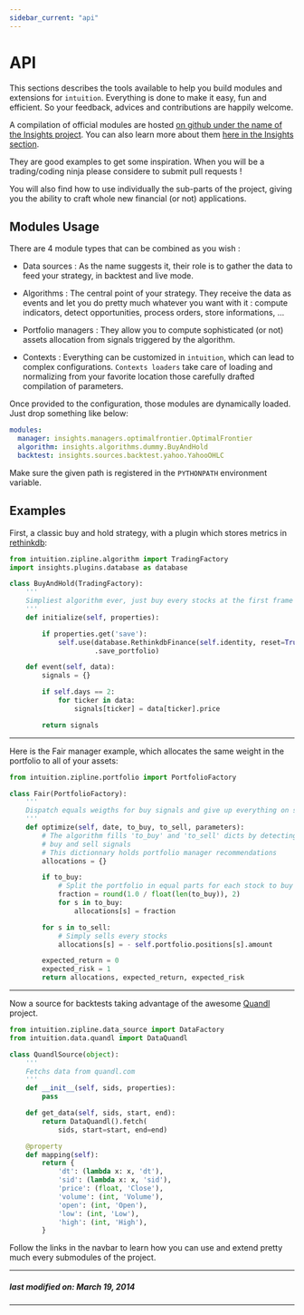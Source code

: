 ```yaml
---
sidebar_current: "api"
---
```


API
===

This sections describes the tools available to help you build modules and
extensions for `intuition`. Everything is done to make it easy, fun and
efficient. So your feedback, advices and contributions are happily welcome.

A compilation of official modules are hosted [on github under the name of the
Insights project](https://github.com/intuition-io/insights). You can also learn more about them
[here in the Insights section](/articles/insights).

They are good examples to get some inspiration. When you will be a
trading/coding ninja please considere to submit pull requests !

You will also find how to use individually the sub-parts of the project, giving
you the ability to craft whole new financial (or not) applications.


Modules Usage
-------------

There are 4 module types that can be combined as you wish :

* Data sources : As the name suggests it, their role is to gather the data to
feed your strategy, in backtest and live mode.

* Algorithms : The central point of your strategy. They receive the data as
events and let you do pretty much whatever you want with it : compute
indicators, detect opportunities, process orders, store informations, ...

* Portfolio managers : They allow you to compute sophisticated (or not) assets
allocation from signals triggered by the algorithm.

* Contexts : Everything can be customized in `intuition`, which can lead to
complex configurations. `Contexts loaders` take care of loading and
normalizing from your favorite location those carefully drafted compilation
of parameters.

Once provided to the configuration, those modules are dynamically loaded.
Just drop something like below:

```yaml
modules:
  manager: insights.managers.optimalfrontier.OptimalFrontier
  algorithm: insights.algorithms.dummy.BuyAndHold
  backtest: insights.sources.backtest.yahoo.YahooOHLC
```

Make sure the given path is registered in the `PYTHONPATH` environment
variable.

Examples
--------

First, a classic buy and hold strategy, with a plugin which stores metrics in
[rethinkdb](www.rethinkdb.com):

```python
from intuition.zipline.algorithm import TradingFactory
import insights.plugins.database as database

class BuyAndHold(TradingFactory):
    '''
    Simpliest algorithm ever, just buy every stocks at the first frame
    '''
    def initialize(self, properties):

        if properties.get('save'):
            self.use(database.RethinkdbFinance(self.identity, reset=True)
                     .save_portfolio)

    def event(self, data):
        signals = {}

        if self.days == 2:
            for ticker in data:
                signals[ticker] = data[ticker].price

        return signals
```

---

Here is the Fair manager example, which allocates the same weight in the
portfolio to all of your assets:

```python
from intuition.zipline.portfolio import PortfolioFactory

class Fair(PortfolioFactory):
    '''
    Dispatch equals weigths for buy signals and give up everything on sell ones
    '''
    def optimize(self, date, to_buy, to_sell, parameters):
        # The algorithm fills 'to_buy' and 'to_sell' dicts by detecting
        # buy and sell signals
        # This dictionnary holds portfolio manager recommendations
        allocations = {}

        if to_buy:
            # Split the portfolio in equal parts for each stock to buy
            fraction = round(1.0 / float(len(to_buy)), 2)
            for s in to_buy:
                allocations[s] = fraction

        for s in to_sell:
            # Simply sells every stocks
            allocations[s] = - self.portfolio.positions[s].amount

        expected_return = 0
        expected_risk = 1
        return allocations, expected_return, expected_risk
```

---

Now a source for backtests taking advantage of the awesome
[Quandl](http://quandle.com) project.

```python
from intuition.zipline.data_source import DataFactory
from intuition.data.quandl import DataQuandl

class QuandlSource(object):
    '''
    Fetchs data from quandl.com
    '''
    def __init__(self, sids, properties):
        pass

    def get_data(self, sids, start, end):
        return DataQuandl().fetch(
            sids, start=start, end=end)

    @property
    def mapping(self):
        return {
            'dt': (lambda x: x, 'dt'),
            'sid': (lambda x: x, 'sid'),
            'price': (float, 'Close'),
            'volume': (int, 'Volume'),
            'open': (int, 'Open'),
            'low': (int, 'Low'),
            'high': (int, 'High'),
        }
```

Follow the links in the navbar to learn how you can use and extend pretty much
every submodules of the project.


---
##### last modified on: March 19, 2014
---
